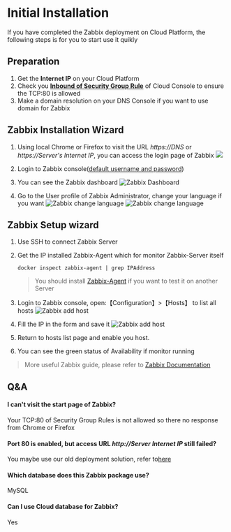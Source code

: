 # Initial Installation

If you have completed the Zabbix deployment on Cloud Platform, the following steps is for you to start use it quikly

## Preparation

1. Get the **Internet IP** on your Cloud Platform
2. Check you **[Inbound of Security Group Rule](https://support.websoft9.com/docs/faq/tech-instance.html)** of Cloud Console to ensure the TCP:80 is allowed
3. Make a domain resolution on your DNS Console if you want to use domain for Zabbix

## Zabbix Installation Wizard

1. Using local Chrome or Firefox to visit the URL *https://DNS* or *https://Server's Internet IP*, you can access the login page of Zabbix
   ![](https://libs.websoft9.com/Websoft9/DocsPicture/zh/zabbix/zabbix-login-websoft9.png)

2. Login to Zabbix console([default username and password](/stack-accounts.md#zabbix))

3. You can see the Zabbix dashboard
   ![Zabbix Dashboard](https://libs.websoft9.com/Websoft9/DocsPicture/zh/zabbix/zabbix-dashboard-websoft9.png)

4. Go to the User profile of Zabbix Administrator, change your language if you want
   ![Zabbix change language](https://libs.websoft9.com/Websoft9/DocsPicture/en/zabbix/zabbix-changelang-websoft9.png)
   ![Zabbix change language](https://libs.websoft9.com/Websoft9/DocsPicture/zh/zabbix/zabbix-dashboardzh-websoft9.png)

## Zabbix Setup wizard

1. Use SSH to connect Zabbix Server

2. Get the IP installed Zabbix-Agent which for monitor Zabbix-Server itself
   ```
   docker inspect zabbix-agent | grep IPAddress
   ```
   > You should install [Zabbix-Agent](/solution-more.md#install-zabbix-agent) if you want to test it on another Server

3. Login to Zabbix console, open:【Configuration】>【Hosts】 to list all hosts
   ![Zabbix add host](https://libs.websoft9.com/Websoft9/DocsPicture/en/zabbix/zabbix-edithost001-websoft9.png)

4. Fill the IP in the form and save it
   ![Zabbix add host](https://libs.websoft9.com/Websoft9/DocsPicture/en/zabbix/zabbix-edithost002-websoft9.png)

5. Return to hosts list page and enable you host. 

6. You can see the green status of Availability if monitor running

> More useful Zabbix guide, please refer to [Zabbix Documentation](https://www.zabbix.com/documentation/current)

## Q&A

#### I can't visit the start page of Zabbix?

Your TCP:80 of Security Group Rules is not allowed so there no response from Chrome or Firefox

#### Port 80 is enabled, but access URL *http://Server Internet IP* still failed?

You maybe use our old deployment solution, refer to[here](/stack-installationold.md)

#### Which database does this Zabbix package use?

MySQL

#### Can I use Cloud database for Zabbix?

Yes
